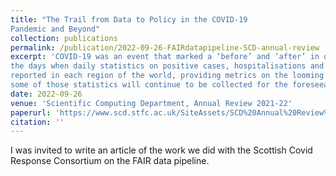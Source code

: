 ```yaml
---
title: "The Trail from Data to Policy in the COVID-19
Pandemic and Beyond"
collection: publications
permalink: /publication/2022-09-26-FAIRdatapipeline-SCD-annual-review
excerpt: 'COVID-19 was an event that marked a ‘before’ and ‘after’ in our lives. We will all remember
the days when daily statistics on positive cases, hospitalisations and fatalities were
reported in each region of the world, providing metrics on the looming situation. And
some of those statistics will continue to be collected for the foreseeable future.'
date: 2022-09-26
venue: 'Scientific Computing Department, Annual Review 2021-22'
paperurl: 'https://www.scd.stfc.ac.uk/SiteAssets/SCD%20Annual%20Review%202021-2022.pdf'
citation: ''
---
```


I was invited to write an article of the work we did with the Scottish Covid Response Consortium on the FAIR data pipeline.


